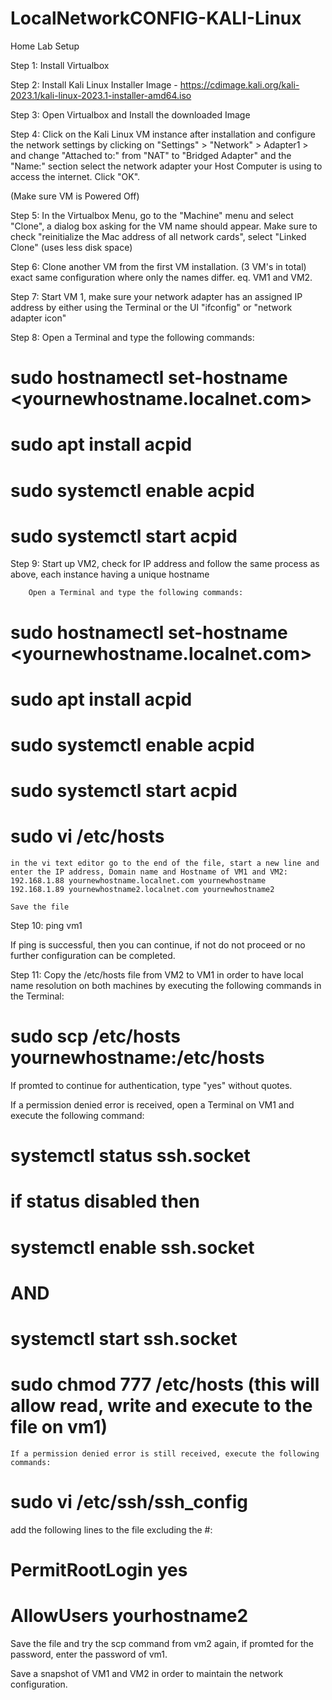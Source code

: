 # LocalNetworkCONFIG-KALI-Linux
Home Lab Setup 

Step 1: Install Virtualbox 

Step 2: Install Kali Linux Installer Image - https://cdimage.kali.org/kali-2023.1/kali-linux-2023.1-installer-amd64.iso

Step 3: Open Virtualbox and Install the downloaded Image

Step 4: Click on the Kali Linux VM instance after installation and configure the network settings by clicking on "Settings" > "Network" > Adapter1 > and change "Attached to:" from "NAT" to "Bridged Adapter" and the "Name:" section select the network adapter your Host Computer is using to access the internet. Click "OK".

(Make sure VM is Powered Off)

Step 5: In the Virtualbox Menu, go to the "Machine" menu and select "Clone", a dialog box asking for the VM name should appear. Make sure to check "reinitialize the Mac address of all network cards", select "Linked Clone" (uses less disk space)

Step 6: Clone another VM from the first VM installation. (3 VM's in total) exact same configuration where only the names differ. eq. VM1 and VM2. 

Step 7: Start VM 1, make sure your network adapter has an assigned IP address by either using the Terminal or the UI "ifconfig" or "network adapter icon"

Step 8: Open a Terminal and type the following commands: 

 # sudo hostnamectl set-hostname <yournewhostname.localnet.com>
 # sudo apt install acpid
 # sudo systemctl enable acpid
 # sudo systemctl start acpid
 
 Step 9: Start up VM2, check for IP address and follow the same process as above, each instance having a unique hostname
        
        Open a Terminal and type the following commands: 

 # sudo hostnamectl set-hostname <yournewhostname.localnet.com>
 # sudo apt install acpid
 # sudo systemctl enable acpid
 # sudo systemctl start acpid
 # sudo vi /etc/hosts

    in the vi text editor go to the end of the file, start a new line and enter the IP address, Domain name and Hostname of VM1 and VM2:
    192.168.1.88 yournewhostname.localnet.com yournewhostname
    192.168.1.89 yournewhostname2.localnet.com yournewhostname2
    
    Save the file

Step 10: ping vm1

If ping is successful, then you can continue, if not do not proceed or no further configuration can be completed. 

Step 11: Copy the /etc/hosts file from VM2 to VM1 in order to have local name resolution on both machines by executing the following commands in the Terminal:

 # sudo scp /etc/hosts yournewhostname:/etc/hosts
  If promted to continue for authentication, type "yes" without quotes. 

  If a permission denied error is received, open a Terminal on VM1 and execute the following command: 
  
 # systemctl status ssh.socket
 # if status disabled then 
 # systemctl enable ssh.socket
 # AND
 # systemctl start ssh.socket
 # sudo chmod 777 /etc/hosts (this will allow read, write and execute to the file on vm1)
    If a permission denied error is still received, execute the following commands: 
 # sudo vi /etc/ssh/ssh_config
  add the following lines to the file excluding the #: 
# PermitRootLogin yes
# AllowUsers yourhostname2

Save the file and try the scp command from vm2 again, if promted for the password, enter the password of vm1. 

Save a snapshot of VM1 and VM2 in order to maintain the network configuration. 




    


